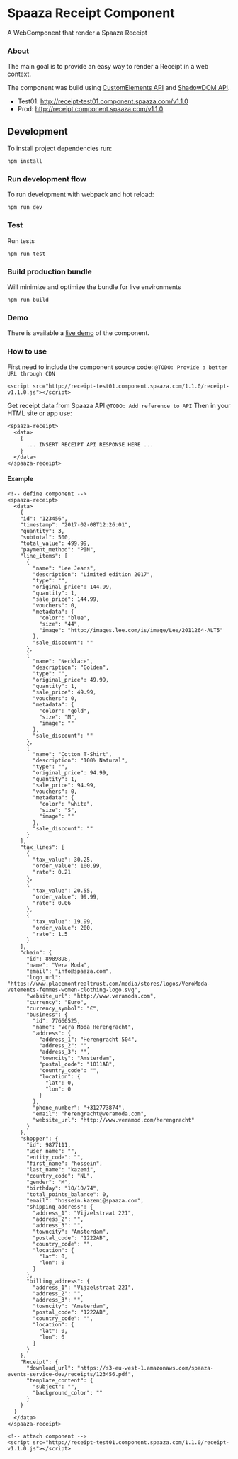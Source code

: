 # Spaaza Receipt Component

A WebComponent that render a Spaaza Receipt

### About

The main goal is to provide an easy way to render a Receipt in a web context.

The component was build using [CustomElements API](https://w3c.github.io/webcomponents/spec/custom/) and [ShadowDOM API](https://w3c.github.io/webcomponents/spec/shadow/).

* Test01: http://receipt-test01.component.spaaza.com/v1.1.0
* Prod: http://receipt.component.spaaza.com/v1.1.0


## Development

To install project dependencies run:

``` npm install ```

### Run development flow

To run development with webpack and hot reload:

``` npm run dev ```

### Test

Run tests

``` npm run test ```

### Build production bundle

Will minimize and optimize the bundle for live environments

``` npm run build ```

### Demo

There is available a [live demo](http://receipt-test01.component.spaaza.com/1.1.0) of the component.

### How to use

First need to include the component source code: `@TODO: Provide a better URL through CDN`

```
<script src="http://receipt-test01.component.spaaza.com/1.1.0/receipt-v1.1.0.js"></script>
```
Get receipt data from Spaaza API `@TODO: Add reference to API`
Then in your HTML site or app use:
```
<spaaza-receipt>
  <data>
    {
      ... INSERT RECEIPT API RESPONSE HERE ...
    }
  </data>
</spaaza-receipt>
```

#### Example
```
<!-- define component -->
<spaaza-receipt>
  <data>
    {
    "id": "123456",
    "timestamp": "2017-02-08T12:26:01",
    "quantity": 3,
    "subtotal": 500,
    "total_value": 499.99,
    "payment_method": "PIN",
    "line_items": [
      {
        "name": "Lee Jeans",
        "description": "Limited edition 2017",
        "type": "",
        "original_price": 144.99,
        "quantity": 1,
        "sale_price": 144.99,
        "vouchers": 0,
        "metadata": {
          "color": "blue",
          "size": "44",
          "image": "http://images.lee.com/is/image/Lee/2011264-ALT5"
        },
        "sale_discount": ""
      },
      {
        "name": "Necklace",
        "description": "Golden",
        "type": "",
        "original_price": 49.99,
        "quantity": 1,
        "sale_price": 49.99,
        "vouchers": 0,
        "metadata": {
          "color": "gold",
          "size": "M",
          "image": ""
        },
        "sale_discount": ""
      },
      {
        "name": "Cotton T-Shirt",
        "description": "100% Natural",
        "type": "",
        "original_price": 94.99,
        "quantity": 1,
        "sale_price": 94.99,
        "vouchers": 0,
        "metadata": {
          "color": "white",
          "size": "S",
          "image": ""
        },
        "sale_discount": ""
      }
    ],
    "tax_lines": [
      {
        "tax_value": 30.25,
        "order_value": 100.99,
        "rate": 0.21
      },
      {
        "tax_value": 20.55,
        "order_value": 99.99,
        "rate": 0.06
      },
      {
        "tax_value": 19.99,
        "order_value": 200,
        "rate": 1.5
      }
    ],
    "chain": {
      "id": 8989898,
      "name": "Vera Moda",
      "email": "info@spaaza.com",
      "logo_url": "https://www.placemontrealtrust.com/media/stores/logos/VeroModa-vetements-femmes-women-clothing-logo.svg",
      "website_url": "http://www.veramoda.com",
      "currency": "Euro",
      "currency_symbol": "€",
      "business": {
        "id": 77666525,
        "name": "Vera Moda Herengracht",
        "address": {
          "address_1": "Herengracht 504",
          "address_2": "",
          "address_3": "",
          "towncity": "Amsterdam",
          "postal_code": "1011AB",
          "country_code": "",
          "location": {
            "lat": 0,
            "lon": 0
          }
        },
        "phone_number": "+312773874",
        "email": "herengracht@veramoda.com",
        "website_url": "http://www.veramod.com/herengracht"
      }
    },
    "shopper": {
      "id": 9877111,
      "user_name": "",
      "entity_code": "",
      "first_name": "hossein",
      "last_name": "kazemi",
      "country_code": "NL",
      "gender": "M",
      "birthday": "10/10/74",
      "total_points_balance": 0,
      "email": "hossein.kazemi@spaaza.com",
      "shipping_address": {
        "address_1": "Vijzelstraat 221",
        "address_2": "",
        "address_3": "",
        "towncity": "Amsterdam",
        "postal_code": "1222AB",
        "country_code": "",
        "location": {
          "lat": 0,
          "lon": 0
        }
      },
      "billing_address": {
        "address_1": "Vijzelstraat 221",
        "address_2": "",
        "address_3": "",
        "towncity": "Amsterdam",
        "postal_code": "1222AB",
        "country_code": "",
        "location": {
          "lat": 0,
          "lon": 0
        }
      }
    },
    "Receipt": {
      "download_url": "https://s3-eu-west-1.amazonaws.com/spaaza-events-service-dev/receipts/123456.pdf",
      "template_content": {
        "subject": "",
        "background_color": ""
      }
    }
  }
  </data>
</spaaza-receipt>

<!-- attach component -->
<script src="http://receipt-test01.component.spaaza.com/1.1.0/receipt-v1.1.0.js"></script>
```
